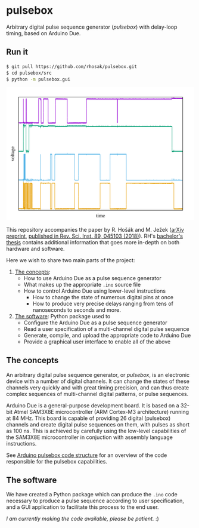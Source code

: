 # pulsebox
Arbitrary digital pulse sequence generator (_pulsebox_) with delay-loop timing, based on Arduino Due.

## Run it

```bash
$ git pull https://github.com/rhosak/pulsebox.git
$ cd pulsebox/src
$ python -m pulsebox.gui
```

![Example of a four-channel digital pulse sequence](docs/images/example_sequence.png)

This repository accompanies the paper by R. Hošák and M. Ježek ([arXiv preprint](https://arxiv.org/abs/1801.02433), [published in Rev. Sci. Inst. 89, 045103 (2018)](https://doi.org/10.1063/1.5019685)). RH's [bachelor's thesis](docs/BachelorsThesisRH.pdf) contains additional information that goes more in-depth on both hardware and software.

Here we wish to share two main parts of the project:
1. [The concepts](#the-concepts):
   - How to use Arduino Due as a pulse sequence generator
   - What makes up the appropriate `.ino` source file
   - How to control Arduino Due using lower-level instructions
      + How to change the state of numerous digital pins at once
      + How to produce very precise delays ranging from tens of nanoseconds to seconds and more.
2. [The software](#the-software): Python package used to
   - Configure the Arduino Due as a pulse sequence generator
   - Read a user specification of a multi-channel digital pulse sequence
   - Generate, compile, and upload the appropriate code to Arduino Due
   - Provide a graphical user interface to enable all of the above

## The concepts
An arbitrary digital pulse sequence generator, or _pulsebox_, is an electronic device with a number of digital channels. It can change the states of these channels very quickly and with great timing precision, and can thus create complex sequences of multi-channel digital patterns, or pulse sequences.

Arduino Due is a general-purpose development board. It is based on a 32-bit Atmel SAM3X8E microcontroller (ARM Cortex-M3 architecture) running at 84 MHz.
This board is capable of providing 26 digital (pulsebox) channels and create digital pulse sequences on them, with pulses as short as 100 ns. This is achieved by carefully using the low-level capabilities of the SAM3X8E microcontroller in conjuction with assembly language instructions.

See [Arduino pulsebox code structure](https://github.com/rhosak/pulsebox/wiki/Arduino-pulsebox-code-structure) for an overview of the code responsible for the pulsebox capabilities.

## The software
We have created a Python package which can produce the `.ino` code necessary to produce a pulse sequence according to user specification, and a GUI application to facilitate this process to the end user.

_I am currently making the code available, please be patient._ :)
